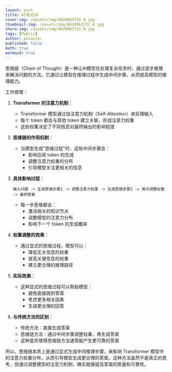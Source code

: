 ```yaml
---
layout: post
title: AI笔记16
cover-img: /assets/img/0028963732_0.jpg
thumbnail-img: /assets/img/0028963732_0.jpg
share-img: /assets/img/0028963732_0.jpg
tags: [Public]
author: pocaster
published: false
math: true
mermaid: true
---
```


思维链（Chain of Thought）是一种让AI模型在处理复杂任务时，通过逐步推理来解决问题的方法。它通过让模型在推理过程中生成中间步骤，从而提高模型的推理能力。

工作原理：

1. **Transformer 的注意力机制**：
   - Transformer 模型通过自注意力机制（Self-Attention）来处理输入
   - 每个 token 都会与其他 token 建立关联，形成注意力权重
   - 这些权重决定了不同信息对最终输出的影响程度

2. **思维链的作用机制**：
   - 当模型生成"思维过程"时，这些中间步骤会：
     - 影响后续 token 的生成
     - 调整注意力权重的分布
     - 引导模型关注更相关的信息

3. **具体影响过程**：
   ```
   输入问题 -> 生成思维步骤1 -> 调整注意力权重 -> 生成思维步骤2 -> 再次调整权重 -> 最终答案
   ```
   - 每一步思维都会：
     - 激活相关的知识节点
     - 调整模型的注意力分布
     - 影响下一个 token 的生成概率

4. **权重调整的效果**：
   - 通过显式的思维过程，模型可以：
     - 降低无关信息的权重
     - 提高关键信息的权重
     - 建立更合理的推理路径

5. **实际效果**：
   - 这种显式的思维过程可以帮助模型：
     - 避免直接跳到答案
     - 考虑更多相关因素
     - 生成更合理的回答

6. **与传统方法的区别**：
   - 传统方法：直接生成答案
   - 思维链方法：通过中间步骤调整权重，再生成答案
   - 这种差异使得思维链方法通常能产生更可靠的答案

所以，思维链本质上是通过显式生成中间推理步骤，来影响 Transformer 模型中的注意力权重分布，从而引导模型生成更合理的答案。这种方法虽然不是真正的思考，但通过调整模型的注意力机制，确实能够提高答案的质量和可靠性。


